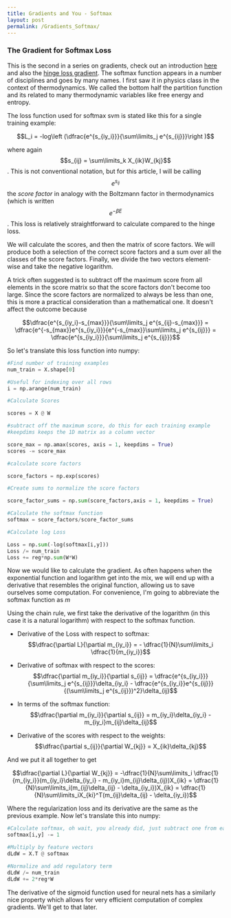 ```yaml
---
title: Gradients and You - Softmax
layout: post
permalink: /Gradients_Softmax/
---
```


### The Gradient for Softmax Loss

This is the second in a series on gradients, check out an introduction [here]() and also the [hinge loss gradient]().
The softmax function appears in a number of disciplines and goes by many names. I first saw it in physics class in the context of thermodynamics. We called the bottom half the partition function and its related to many thermodynamic variables like free energy and entropy.

The loss function used for softmax svm is stated like this for a single training example:

$$L_i = -log\left (\dfrac{e^{s_{iy_i}}}{\sum\limits_j e^{s_{ij}}}\right )$$

where again $$s_{ij} = \sum\limits_k X_{ik}W_{kj}$$. This is not conventional notation, but for this article, I will be calling $$e^{s_{ij}}$$ the *score factor* in analogy with the Boltzmann factor in thermodynamics (which is written $$e^{-\beta E}$$. This loss is relatively straightforward to calculate compared to the hinge loss. 

We will calculate the scores, and then the matrix of score factors. We will produce both a selection of the correct score factors and a sum over all the classes of the score factors. Finally, we divide the two vectors element-wise and take the negative logarithm. 

A trick often suggested is to subtract off the maximum score from all elements in the score matrix so that the score factors don't become too large. Since the score factors are normalized to always be less than one, this is more a practical consideration than a mathematical one. It doesn't affect the outcome because

$$\dfrac{e^{s_{iy_i}-s_{max}}}{\sum\limits_j e^{s_{ij}-s_{max}}} = \dfrac{e^{-s_{max}}e^{s_{iy_i}}}{e^{-s_{max}}\sum\limits_j e^{s_{ij}}} = \dfrac{e^{s_{iy_i}}}{\sum\limits_j e^{s_{ij}}}$$

So let's translate this loss function into numpy:

```python
#Find number of training examples
num_train = X.shape[0]

#Useful for indexing over all rows
i = np.arange(num_train)

#Calculate Scores

scores = X @ W

#subtract off the maximum score, do this for each training example
#keepdims keeps the 1D matrix as a column vector

score_max = np.amax(scores, axis = 1, keepdims = True) 
scores -= score_max

#calculate score factors

score_factors = np.exp(scores)

#Create sums to normalize the score factors

score_factor_sums = np.sum(score_factors,axis = 1, keepdims = True)

#Calculate the softmax function
softmax = score_factors/score_factor_sums

#Calculate log Loss

Loss = np.sum(-log(softmax[i,y]))
Loss /= num_train
Loss += reg*np.sum(W*W)
```

Now we would like to calculate the gradient. As often happens when the exponential function and logarithm get into the mix, we will end up with a derivative that resembles the original function, allowing us to save ourselves some computation. For convenience, I'm going to abbreviate the softmax function as *m*

Using the chain rule, we first take the derivative of the logarithm (in this case it is a natural logarithm) with respect to the softmax function. 

- Derivative of the Loss with respect to softmax: $$\dfrac{\partial L}{\partial m_{iy_i}} = - \dfrac{1}{N}\sum\limits_i \dfrac{1}{m_{iy_i}}$$


- Derivative of softmax with respect to the scores: $$\dfrac{\partial m_{iy_i}}{\partial s_{ij}} =  \dfrac{e^{s_{iy_i}}}{\sum\limits_j e^{s_{ij}}}\delta_{iy_i} - \dfrac{e^{s_{iy_i}}e^{s_{ij}}}{(\sum\limits_j e^{s_{ij}})^2}\delta_{ij}$$


- In terms of the softmax function: $$\dfrac{\partial m_{iy_i}}{\partial s_{ij}} = m_{iy_i}\delta_{iy_i} - m_{iy_i}m_{ij}\delta_{ij}$$

- Derivative of the scores with respect to the weights: $$\dfrac{\partial s_{ij}}{\partial W_{kj}} = X_{ik}\delta_{kj}$$

And we put it all together to get

$$\dfrac{\partial L}{\partial W_{kj}} = -\dfrac{1}{N}\sum\limits_i \dfrac{1}{m_{iy_i}}(m_{iy_i}\delta_{iy_i} - m_{iy_i}m_{ij}\delta_{ij})X_{ik} = \dfrac{1}{N}\sum\limits_i(m_{ij}\delta_{ij} - \delta_{iy_i})X_{ik} = \dfrac{1}{N}\sum\limits_iX_{ki}^T(m_{ij}\delta_{ij} - \delta_{iy_i})$$

Where the regularization loss and its derivative are the same as the previous example. Now let's translate this into numpy:

```python
#Calculate softmax, oh wait, you already did, just subtract one from each correct class
softmax[i,y] -= 1

#Multiply by feature vectors
dLdW = X.T @ softmax

#Normalize and add regulatory term
dLdW /= num_train
dLdW += 2*reg*W
```

The derivative of the sigmoid function used for neural nets has a similarly nice property which allows for very efficient computation of complex gradients. We'll get to that later. 
